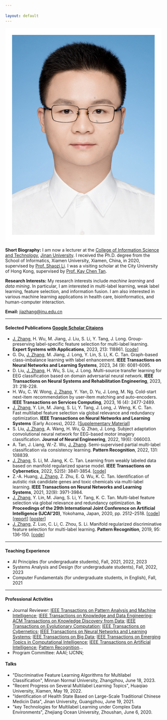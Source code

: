 ```yaml
---

layout: default 
---
```


<img class="profile-picture" src="jiazhang.jpg">

**Short Biography:** I am now a lecturer at the [College of Information Science and Technology](https://xxxy.jnu.edu.cn/main.htm), [Jinan University](https://www.jnu.edu.cn/). I received the Ph.D. degree from the School of Informatics, Xiamen University, Xiamen, China, in 2020, supervised by [Prof. Shaozi Li](https://imt.xmu.edu.cn/info/1003/1182.htm). I was a visiting scholar at the City University of Hong Kong, supervised by [Prof. Kay Chen Tan](https://www.polyu.edu.hk/comp/people/academic-staff/prof-tan-kay-chen/). 

**Research Interests:** My research interests include *machine learning* and *data mining*. In particular, I am interested in multi-label learning, weak label learning, feature selection, and information fusion. I am also interested in various machine learning applications in health care, bioinformatics, and human-computer interaction.


**Email:** [jiazhang@jnu.edu.cn](mailto:jiazhang@jnu.edu.cn)

---

#### Selected Publications [Google Scholar Citaions](https://scholar.google.com.hk/citations?user=yBaTk-gAAAAJ&hl=en)

* <u>J. Zhang</u>, H. Wu, M. Jiang, J. Liu, S. Li, Y. Tang, J. Long. Group-preserving label-specific feature selection for multi-label learning. **Expert Systems with Applications**, 2023, 213: 118861. [[code](https://codeocean.com/capsule/1281687/tree/v1)]
* G. Du, <u>J. Zhang</u>, M. Jiang, J. Long, Y. Lin, S. Li, K. C. Tan. Graph-based class-imbalance learning with label enhancement. **IEEE Transactions on Neural Networks and Learning Systems**, 2023, 34 (9): 6081-6095.
* D. Liu, <u>J. Zhang</u>, H. Wu, S. Liu, J. Long. Multi-source transfer learning for EEG classification based on domain adversarial neural network. **IEEE Transactions on Neural Systems and Rehabilitation Engineering**, 2023, 31: 218-228.
* H. Wu, C. W. Wong, <u>J. Zhang</u>, Y. Yan, D. Yu, J. Long, M. Ng. Cold-start next-item recommendation by user-item matching and auto-encoders. **IEEE Transactions on Services Computing**, 2023, 16 (4): 2477-2489.
* <u>J. Zhang</u>, Y. Lin, M. Jiang, S. Li, Y. Tang, J. Long, J. Weng, K. C. Tan. Fast multilabel feature selection via global relevance and redundancy optimization. **IEEE Transactions on Neural Networks and Learning Systems** (Early Access), 2022. [[Supplementary Material](SM-GRROfast.pdf)]
* S. Liu, <u>J. Zhang</u>, A. Wang, H. Wu,  Q. Zhao, J. Long. Subject adaptation convolutional neural network for EEG-based motor imagery classification. **Journal of Neural Engineering**, 2022, 19(6): 066003.
* A. Tan, J. Liang, W.-Z. Wu, <u>J. Zhang</u>. Semi-supervised partial multi-label classification via consistency learning. **Pattern Recognition**, 2022, 131: 108839.
* <u>J. Zhang</u>, S. Li, M. Jiang, K. C. Tan. Learning from weakly labeled data based on manifold regularized sparse model. **IEEE Transactions on Cybernetics**, 2022, 52(5): 3841-3854. [[code](MSWL-master.zip)]
* Z.-A. Huang, <u>J. Zhang</u>, Z. Zhu, E. Q. Wu, K. C. Tan. Identification of autistic risk candidate genes and toxic chemicals via multi-label learning. **IEEE Transactions on Neural Networks and Learning Systems**, 2021, 32(9): 3971-3984.
* <u>J. Zhang</u>, Y. Lin, M. Jiang, S. Li, Y. Tang, K. C. Tan. Multi-label feature selection via global relevance and redundancy optimization. **In Proceedings of the 29th International Joint Conference on Artificial Intelligence (IJCAI’20)**, Yokohama, Japan, 2020, pp. 2512–2518. [[code](GRRO-master.zip)] [[report](v15.pptx)] [[poster](poster.pdf)]
* <u>J. Zhang</u>, Z. Luo, C. Li, C. Zhou, S. Li. Manifold regularized discriminative feature selection for multi-label learning. **Pattern Recognition**, 2019, 95: 136-150. [[code](MDFS-master.zip)]

---

#### Teaching Experience

* AI Principles (for undergraduate students), Fall, 2021, 2022, 2023
* Systems Analysis and Design (for undergraduate students), Fall, 2022, 2023
* Computer Fundamentals (for undergraduate students, in English), Fall, 2021

---

#### Professional Activities
* Journal Reviewer: [IEEE Transactions on Pattern Analysis and Machine Intelligence](https://mc.manuscriptcentral.com/tpami-cs); [IEEE Transactions on Knowledge and Data Engineering](https://mc.manuscriptcentral.com/tkde-cs); [ACM Transactions on Knowledge Discovery from Data](https://mc.manuscriptcentral.com/tkdd); [IEEE Transactions on Evolutionary Computation](https://mc.manuscriptcentral.com/tevc-ieee); [IEEE Transactions on Cybernetics](https://mc.manuscriptcentral.com/cyb-ieee); [IEEE Transactions on Neural Networks and Learning Systems](https://mc.manuscriptcentral.com/tnnls); [IEEE Transactions on Big Data](https://mc.manuscriptcentral.com/tbd-cs); [IEEE Transactions on Emerging Topics in Computational Intelligence](https://mc.manuscriptcentral.com/tetci-ieee); [IEEE Transactions on Artificial Intelligence](https://mc.manuscriptcentral.com/tai-ieee); [Pattern Recognition](https://www.journals.elsevier.com/pattern-recognition/)...
* Program Committee: AAAI; IJCNN; 

#### Talks
* "Discriminative Feature Learning Algorithms for Multilabel Classification", Minnan Normal University, Zhangzhou, June 18, 2023.
* "Recent Progress on Several Multilabel Learning Topics", Huaqiao University, Xiamen, May 19, 2022.
* "Identification of Health State Based on Large-Scale Traditional Chinese Medicin Data", Jinan University, Guangzhou, June 19, 2021.
* "key Technologies for Multilabel Learning under Complex Data Environments", Zhejiang Ocean University, Zhoushan, June 6, 2020.
